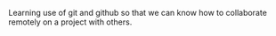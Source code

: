 Learning use of git and github so that we can know how to collaborate remotely on a project with others.